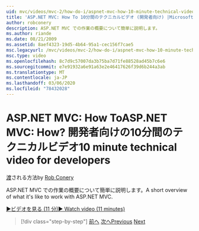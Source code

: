 ```yaml
---
uid: mvc/videos/mvc-2/how-do-i/aspnet-mvc-how-10-minute-technical-video-for-developers
title: 'ASP.NET MVC: How To 10分間のテクニカルビデオ (開発者向け) |Microsoft Docs'
author: robconery
description: ASP.NET MVC での作業の概要について簡単に説明します。
ms.author: riande
ms.date: 08/21/2009
ms.assetid: 8aef4323-19d5-4b64-95a1-cec156f7cae5
msc.legacyurl: /mvc/videos/mvc-2/how-do-i/aspnet-mvc-how-10-minute-technical-video-for-developers
msc.type: video
ms.openlocfilehash: 8c7d9c57007da3b75ba7d71fe88528ad45b7c6e6
ms.sourcegitcommit: e7e91932a6e91a63e2e46417626f39d6b244a3ab
ms.translationtype: MT
ms.contentlocale: ja-JP
ms.lasthandoff: 03/06/2020
ms.locfileid: "78432028"
---
```

# <a name="aspnet-mvc-how-10-minute-technical-video-for-developers"></a><span data-ttu-id="82208-104">ASP.NET MVC: How To</span><span class="sxs-lookup"><span data-stu-id="82208-104">ASP.NET MVC: How?</span></span> <span data-ttu-id="82208-105">開発者向けの10分間のテクニカルビデオ</span><span class="sxs-lookup"><span data-stu-id="82208-105">10 minute technical video for developers</span></span>

<span data-ttu-id="82208-106">[渡](https://github.com/robconery)される方法</span><span class="sxs-lookup"><span data-stu-id="82208-106">by [Rob Conery](https://github.com/robconery)</span></span>

<span data-ttu-id="82208-107">ASP.NET MVC での作業の概要について簡単に説明します。</span><span class="sxs-lookup"><span data-stu-id="82208-107">A short overview of what it's like to work with ASP.NET MVC.</span></span>

[<span data-ttu-id="82208-108">&#9654;ビデオを見る (11 分)</span><span class="sxs-lookup"><span data-stu-id="82208-108">&#9654; Watch video (11 minutes)</span></span>](https://channel9.msdn.com/Blogs/ASP-NET-Site-Videos/aspnet-mvc-how-10-minute-technical-video-for-developers)

> [!div class="step-by-step"]
> <span data-ttu-id="82208-109">[前へ](why-aspnet-mvc-3-minute-overview-video-for-decision-makers.md)
> [次へ](how-do-i-return-json-formatted-data-for-an-ajax-call-in-an-aspnet-mvc-web-application.md)</span><span class="sxs-lookup"><span data-stu-id="82208-109">[Previous](why-aspnet-mvc-3-minute-overview-video-for-decision-makers.md)
[Next](how-do-i-return-json-formatted-data-for-an-ajax-call-in-an-aspnet-mvc-web-application.md)</span></span>
